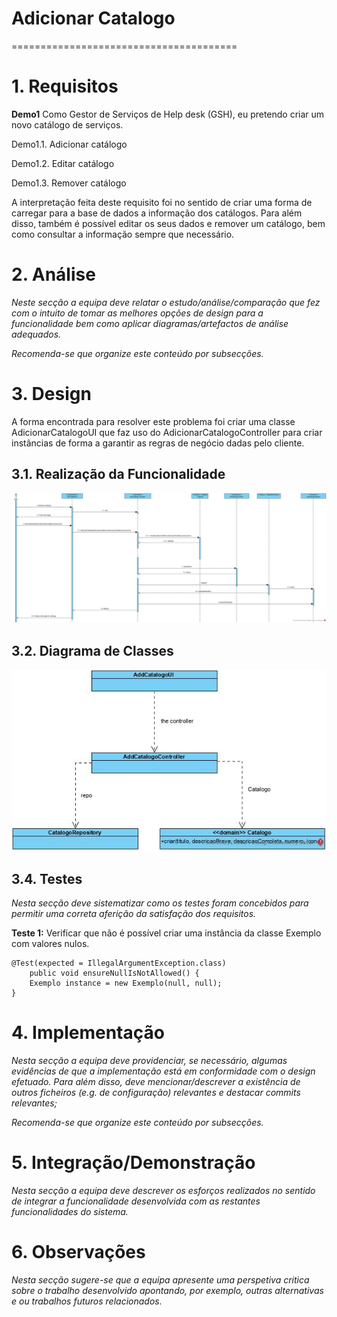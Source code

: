 # Adicionar Catalogo
=======================================


# 1. Requisitos

**Demo1**
Como Gestor de Serviços de Help desk (GSH), eu pretendo criar um novo catálogo de serviços.

Demo1.1. Adicionar catálogo

Demo1.2. Editar catálogo

Demo1.3. Remover catálogo

A interpretação feita deste requisito foi no sentido de criar uma forma de carregar para a base de dados a informação dos catálogos. Para além disso, também é possível editar os seus dados e remover um catálogo, bem como consultar a informação sempre que necessário.

# 2. Análise

*Neste secção a equipa deve relatar o estudo/análise/comparação que fez com o intuito de tomar as melhores opções de design para a funcionalidade bem como aplicar diagramas/artefactos de análise adequados.*

*Recomenda-se que organize este conteúdo por subsecções.*

# 3. Design

A forma encontrada para resolver este problema foi criar uma classe AdicionarCatalogoUI que faz uso do AdicionarCatalogoController para criar instâncias de forma a garantir as regras de negócio dadas pelo cliente.

## 3.1. Realização da Funcionalidade

![AdicionarCatalogoSD](AdicionarCatalogoSD.jpg)

## 3.2. Diagrama de Classes

![AdicionarCatalogoCD](AdicionarCatalogoCD.jpg)

## 3.4. Testes 
*Nesta secção deve sistematizar como os testes foram concebidos para permitir uma correta aferição da satisfação dos requisitos.*

**Teste 1:** Verificar que não é possível criar uma instância da classe Exemplo com valores nulos.

	@Test(expected = IllegalArgumentException.class)
		public void ensureNullIsNotAllowed() {
		Exemplo instance = new Exemplo(null, null);
	}

# 4. Implementação

*Nesta secção a equipa deve providenciar, se necessário, algumas evidências de que a implementação está em conformidade com o design efetuado. Para além disso, deve mencionar/descrever a existência de outros ficheiros (e.g. de configuração) relevantes e destacar commits relevantes;*

*Recomenda-se que organize este conteúdo por subsecções.*

# 5. Integração/Demonstração

*Nesta secção a equipa deve descrever os esforços realizados no sentido de integrar a funcionalidade desenvolvida com as restantes funcionalidades do sistema.*

# 6. Observações

*Nesta secção sugere-se que a equipa apresente uma perspetiva critica sobre o trabalho desenvolvido apontando, por exemplo, outras alternativas e ou trabalhos futuros relacionados.*



